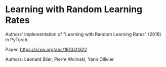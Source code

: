 # Learning with Random Learning Rates

Authors' implementation of "Learning with Random Learning Rates" (2018) in PyTorch.

Paper: https://arxiv.org/abs/1810.01322

Authors: Léonard Blier, Pierre Wolinski, Yann Ollivier

